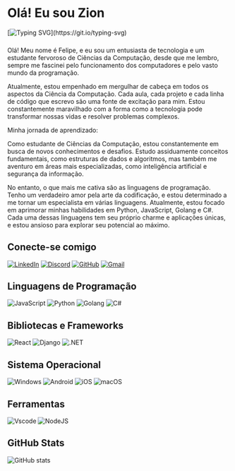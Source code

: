 # Olá! Eu sou Zion
[![Typing SVG](https://readme-typing-svg.herokuapp.com/?color=fff&size=35&center=true&vCenter=true&width=1000&lines=Bem+vindo+ao+meu+perfil+do+GitHub!)](https://git.io/typing-svg)

### 
Olá! Meu nome é Felipe, e eu sou um entusiasta de tecnologia e um estudante fervoroso de Ciências da Computação, desde que me lembro, sempre me fascinei pelo funcionamento dos computadores e pelo vasto mundo da programação.

Atualmente, estou empenhado em mergulhar de cabeça em todos os aspectos da Ciência da Computação. Cada aula, cada projeto e cada linha de código que escrevo são uma fonte de excitação para mim. Estou constantemente maravilhado com a forma como a tecnologia pode transformar nossas vidas e resolver problemas complexos.

Minha jornada de aprendizado:

Como estudante de Ciências da Computação, estou constantemente em busca de novos conhecimentos e desafios. Estudo assiduamente conceitos fundamentais, como estruturas de dados e algoritmos, mas também me aventuro em áreas mais especializadas, como inteligência artificial e segurança da informação.

No entanto, o que mais me cativa são as linguagens de programação. Tenho um verdadeiro amor pela arte da codificação, e estou determinado a me tornar um especialista em várias linguagens. Atualmente, estou focado em aprimorar minhas habilidades em Python, JavaScript, Golang e C#. Cada uma dessas linguagens tem seu próprio charme e aplicações únicas, e estou ansioso para explorar seu potencial ao máximo.


## Conecte-se comigo
[![LinkedIn](https://img.shields.io/badge/LinkedIn-0077B5?style=for-the-badge&logo=linkedin&logoColor=white)](https://www.linkedin.com/in/felipe-souza-oliveira-a1bb28195/) [![Discord](https://img.shields.io/badge/Discord-7289DA?style=for-the-badge&logo=discord&logoColor=white)](https://discord.com/channels/@me/) [![GitHub](https://img.shields.io/badge/GitHub-100000?style=for-the-badge&logo=github&logoColor=white)](https://github.com/Zion4728) [![Gmail](https://img.shields.io/badge/Gmail-333333?style=for-the-badge&logo=gmail&logoColor=red)](mailto:f.sou.oli99@gmail.com)


## Linguagens de Programação

![JavaScript](https://img.shields.io/badge/JavaScript-F7DF1E?style=for-the-badge&logo=javascript&logoColor=black) ![Python](https://img.shields.io/badge/python-3670A0?style=for-the-badge&logo=python&logoColor=ffdd54) ![Golang](https://img.shields.io/badge/Go-00ADD8?style=for-the-badge&logo=go&logoColor=white) ![C#](https://img.shields.io/badge/C%23-239120?style=for-the-badge&logo=c-sharp&logoColor=white)



## Bibliotecas e Frameworks

![React](https://img.shields.io/badge/React-20232A?style=for-the-badge&logo=react&logoColor=61DAFB) ![Django](https://img.shields.io/badge/django-%23092E20.svg?style=for-the-badge&logo=django&logoColor=white) ![.NET](https://img.shields.io/badge/.NET-5C2D91?style=for-the-badge&logo=.net&logoColor=white)


## Sistema Operacional

![Windows](https://img.shields.io/badge/Windows-000?style=for-the-badge&logo=windows&logoColor=2CA5E0) ![Android](https://img.shields.io/badge/Android-3DDC84?style=for-the-badge&logo=android&logoColor=white) 	![iOS](https://img.shields.io/badge/iOS-000000?style=for-the-badge&logo=ios&logoColor=white) ![macOS](https://img.shields.io/badge/mac%20os-000000?style=for-the-badge&logo=macos&logoColor=F0F0F0)


## Ferramentas

![Vscode](https://img.shields.io/badge/Vscode-007ACC?style=for-the-badge&logo=visual-studio-code&logoColor=white) ![NodeJS](https://img.shields.io/badge/node.js-6DA55F?style=for-the-badge&logo=node.js&logoColor=white)

## GitHub Stats


![GitHub stats](https://github-readme-stats.vercel.app/api?username=Zion4728&theme=transparent&bg_color=2d2b55&border_color=d9b60e&show_icons=true&icon_color=d9b60e&title_color=d9b60e&text_color=d9b60e_icons=true)
